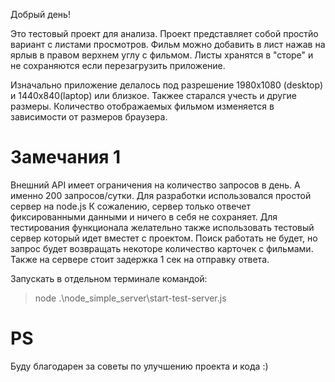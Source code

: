 Добрый день!

Это тестовый проект для анализа.
Проект представляет собой простйо вариант с листами просмотров.
Фильм можно добавить в лист нажав на ярлыв в правом верхнем углу с фильмом.
Листы хранятся в "сторе" и не сохраняются если перезагрузить приложение.

Изначально приложение делалось под разрешение 1980х1080 (desktop) и 1440x840(laptop) или близкое.
Такжее старался учесть и другие размеры. Количество отображаемых фильмом изменяется в зависимости от размеров браузера.

# Замечания 1

Внешний API имеет ограничения на количество запросов в день. А именно 200 запросов/сутки.
Для разработки использовался простой сервер на node.js
К сожалению, сервер только отвечет фиксированными данными и ничего в себя не сохраняет.
Для тестирования функционала желательно также использовать тестовый сервер который идет вместет с проектом.
Поиск работать не будет, но запрос будет возвращать некоторе количество карточек с фильмами.
Также на сервере стоит задержка 1 сек на отправку ответа.

Запуcкать в отдельном терминале командой:

> node .\node_simple_server\start-test-server.js

# PS

Буду благодарен за советы по улучшению проекта и кода :)

